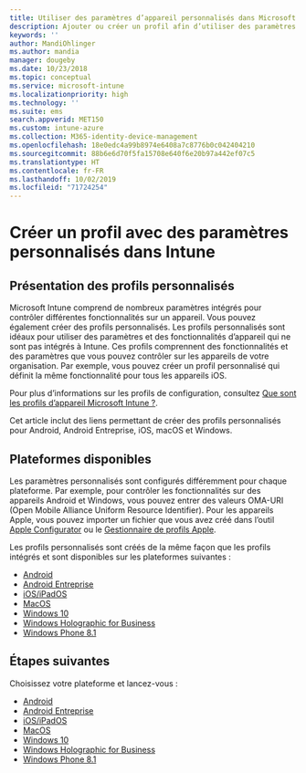 ```yaml
---
title: Utiliser des paramètres d’appareil personnalisés dans Microsoft Intune - Azure | Microsoft Docs
description: Ajouter ou créer un profil afin d’utiliser des paramètres personnalisés pour des appareils Windows Phone, Windows 8.1, Windows 10 et ultérieur, Android, Android Entreprise, macOS et iOS à l’aide de Microsoft Intune
keywords: ''
author: MandiOhlinger
ms.author: mandia
manager: dougeby
ms.date: 10/23/2018
ms.topic: conceptual
ms.service: microsoft-intune
ms.localizationpriority: high
ms.technology: ''
ms.suite: ems
search.appverid: MET150
ms.custom: intune-azure
ms.collection: M365-identity-device-management
ms.openlocfilehash: 18e0edc4a99b8974e6408a7c8776b0c042404210
ms.sourcegitcommit: 88b6e6d70f5fa15708e640f6e20b97a442ef07c5
ms.translationtype: HT
ms.contentlocale: fr-FR
ms.lasthandoff: 10/02/2019
ms.locfileid: "71724254"
---
```

# <a name="create-a-profile-with-custom-settings-in-intune"></a>Créer un profil avec des paramètres personnalisés dans Intune

## <a name="what-are-custom-profiles"></a>Présentation des profils personnalisés

Microsoft Intune comprend de nombreux paramètres intégrés pour contrôler différentes fonctionnalités sur un appareil. Vous pouvez également créer des profils personnalisés. Les profils personnalisés sont idéaux pour utiliser des paramètres et des fonctionnalités d’appareil qui ne sont pas intégrés à Intune. Ces profils comprennent des fonctionnalités et des paramètres que vous pouvez contrôler sur les appareils de votre organisation. Par exemple, vous pouvez créer un profil personnalisé qui définit la même fonctionnalité pour tous les appareils iOS.

Pour plus d’informations sur les profils de configuration, consultez [Que sont les profils d’appareil Microsoft Intune ?](device-profiles.md). 

Cet article inclut des liens permettant de créer des profils personnalisés pour Android, Android Entreprise, iOS, macOS et Windows.

## <a name="available-platforms"></a>Plateformes disponibles

Les paramètres personnalisés sont configurés différemment pour chaque plateforme. Par exemple, pour contrôler les fonctionnalités sur des appareils Android et Windows, vous pouvez entrer des valeurs OMA-URI (Open Mobile Alliance Uniform Resource Identifier). Pour les appareils Apple, vous pouvez importer un fichier que vous avez créé dans l’outil [Apple Configurator](https://itunes.apple.com/us/app/apple-configurator-2/id1037126344?mt=12) ou le [Gestionnaire de profils Apple](https://support.apple.com/profile-manager).

Les profils personnalisés sont créés de la même façon que les profils intégrés et sont disponibles sur les plateformes suivantes :

- [Android](../custom-settings-android.md)
- [Android Entreprise](../custom-settings-android-for-work.md)
- [iOS/iPadOS](custom-settings-ios.md)
- [MacOS](custom-settings-macos.md)
- [Windows 10](custom-settings-windows-10.md)
- [Windows Holographic for Business](custom-settings-windows-holographic.md)
- [Windows Phone 8.1](custom-settings-windows-phone-8-1.md)

## <a name="next-steps"></a>Étapes suivantes

Choisissez votre plateforme et lancez-vous :

- [Android](../custom-settings-android.md)
- [Android Entreprise](../custom-settings-android-for-work.md)
- [iOS/iPadOS](custom-settings-ios.md)
- [MacOS](custom-settings-macos.md)
- [Windows 10](custom-settings-windows-10.md)
- [Windows Holographic for Business](custom-settings-windows-holographic.md)
- [Windows Phone 8.1](custom-settings-windows-phone-8-1.md)
